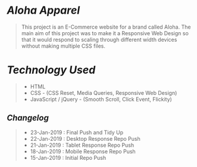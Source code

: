 # *Aloha Apparel*
> This project is an E-Commerce website for a brand called Aloha. The main aim of this project was to make it a Responsive Web Design so that it would respond to scaling through different width devices without making multiple CSS files.

# *Technology Used*
>* HTML
>* CSS - (CSS Reset, Media Queries, Responsive Web Design)
>* JavaScript / jQuery - (Smooth Scroll, Click Event, Flickity)

## *Changelog*
>* 23-Jan-2019 : Final Push and Tidy Up
>* 22-Jan-2019 : Desktop Response Repo Push
>* 21-Jan-2019 : Tablet Response Repo Push
>* 18-Jan-2019 : Mobile Response Repo Push
>* 15-Jan-2019 : Initial Repo Push
